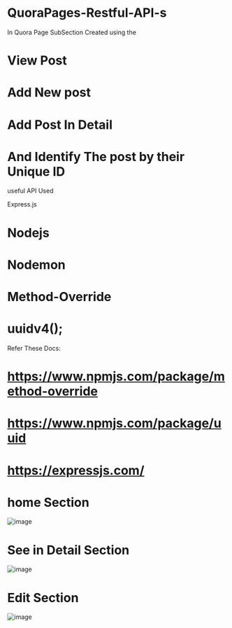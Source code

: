 # QuoraPages-Restful-API-s

In Quora Page SubSection Created using the

# View Post 
# Add New post 
# Add Post In Detail 
# And Identify The post by their Unique ID


useful API Used

Express.js
# Nodejs
# Nodemon 
# Method-Override
# uuidv4();



Refer These Docs: 
# https://www.npmjs.com/package/method-override
# https://www.npmjs.com/package/uuid
# https://expressjs.com/

# home Section 
![image](https://github.com/imrohitsampannavar45/QuoraPages-Restful-API-s/assets/88710389/59891c0e-dc45-4caf-a361-0005f39297cd)

# See in Detail Section 

![image](https://github.com/imrohitsampannavar45/QuoraPages-Restful-API-s/assets/88710389/18bd1839-07fa-4f84-9203-4cf91020483d)

# Edit Section 

![image](https://github.com/imrohitsampannavar45/QuoraPages-Restful-API-s/assets/88710389/3748ef9c-147a-492e-ba6a-5626bd9219b1)




